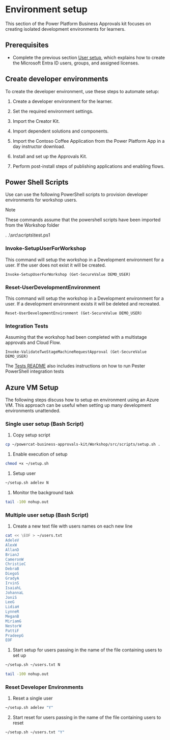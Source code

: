 
# Environment setup

This section of the Power Platform Business Approvals kit focuses on creating isolated development environments for learners. 

## Prerequisites

- Complete the previous section [User setup](./user-setup.md), which explains how to create the Microsoft Entra ID users, groups, and assigned licenses.

## Create developer environments

To create the developer environment, use these steps to automate setup:

1. Create a developer environment for the learner.

1. Set the required environment settings.

1. Import the Creator Kit.

1. Import dependent solutions and components.

1. Import the Contoso Coffee Application from the Power Platform App in a day instructor download.

1. Install and set up the Approvals Kit.

1. Perform post-install steps of publishing applications and enabling flows.

## Power Shell Scripts

Use can use the following PowerShell scripts to provision developer environments for workshop users.

> [!NOTE]
> These commands assume that the powershell scripts have been imported from the Workshop folder
>
> . .\src\scripts\test.ps1

### Invoke-SetupUserForWorkshop

This command will setup the workshop in a Development environment for a user. If the user does not exist it will be created.

```pwsh
Invoke-SetupUserForWorkshop (Get-SecureValue DEMO_USER)
```

### Reset-UserDevelopmentEnvironment

This command will setup the workshop in a Development environment for a user. If a development environment exists it will be deleted and recreated.

```pwsh
Reset-UserDevelopmentEnvironment (Get-SecureValue DEMO_USER)
```

### Integration Tests

Assuming that the workshop had been completed with a multistage approvals and Cloud Flow.

```pwsh
Invoke-ValidateTwoStageMachineRequestApproval (Get-SecureValue DEMO_USER)
```

The [Tests README](../../../Workshop/src/scripts/tests/README.md) also includes instructions on how to run Pester PowerShell integration tests

## Azure VM Setup

The following steps discuss how to setup en environment using an Azure VM. This approach can be useful when setting up many development environments unattended.

### Single user setup (Bash Script)

1. Copy setup script

```bash
cp ~/powercat-business-approvals-kit/Workshop/src/scripts/setup.sh .
```

1. Enable execution of setup

```bash
chmod +x ~/setup.sh
```

1. Setup user

```bash
~/setup.sh adelev N
```

1. Monitor the background task

```bash
tail -100 nohup.out
```

### Multiple user setup (Bash Script)

1. Create a new text file with users names on each new line

```bash
cat << \EOF > ~/users.txt
AdeleV
AlexW
AllanD
BrianJ
CameronW
ChristieC
DebraB
DiegoS
GradyA
IrvinS
IsaiahL
JohannaL
JoniS
LeeG
LidiaH
LynneR
MeganB
MiriamG
NestorW
PattiF
PradeepG
EOF 
```

1. Start setup for users passing in the name of the file containing users to set up

```bash
~/setup.sh ~/users.txt N
```

```bash
tail -100 nohup.out
```

### Reset Developer Environments

1. Reset a single user

```bash
~/setup.sh adelev "Y"
```

2. Start reset for users passing in the name of the file containing users to reset

```bash
~/setup.sh ~/users.txt "Y"
```
